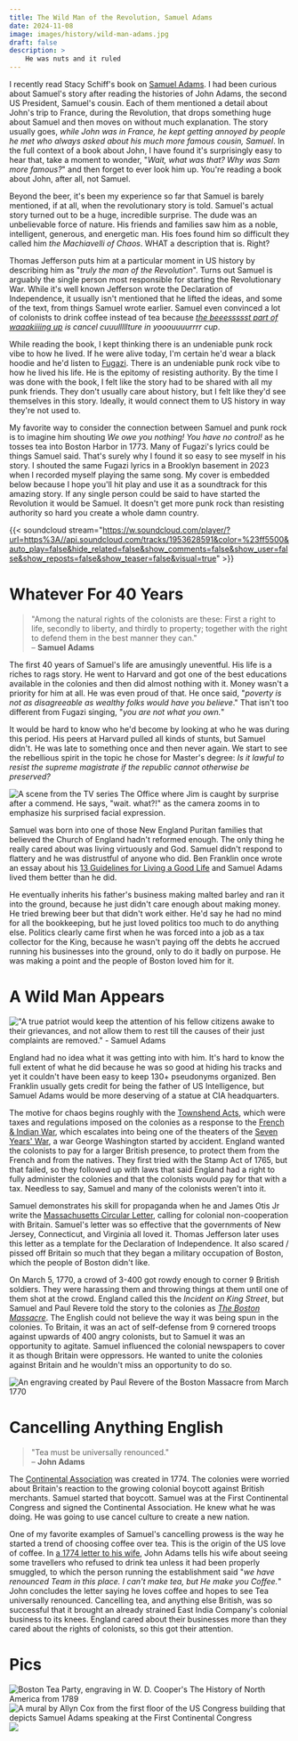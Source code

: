 ```yaml
---
title: The Wild Man of the Revolution, Samuel Adams
date: 2024-11-08
image: images/history/wild-man-adams.jpg
draft: false
description: >
    He was nuts and it ruled
---
```


I recently read Stacy Schiff's book on [Samuel Adams](https://stacyschiff.com/the-revolutionary-samuel-adams.html). I had been curious about Samuel's story after reading the histories of John Adams, the second US President, Samuel's cousin. Each of them mentioned a detail about John's trip to France, during the Revolution, that drops something huge about Samuel and then moves on without much explanation. The story usually goes, _while John was in France, he kept getting annoyed by people he met who always asked about his much more famous cousin, Samuel_. In the full context of a book about John, I have found it's surprisingly easy to hear that, take a moment to wonder, "_Wait, what was that? Why was Sam more famous?_" and then forget to ever look him up. You're reading a book about John, after all, not Samuel.

Beyond the beer, it's been my experience so far that Samuel is barely mentioned, if at all, when the revolutionary story is told. Samuel's actual story turned out to be a huge, incredible surprise. The dude was an unbelievable force of nature. His friends and families saw him as a noble, intelligent, generous, and energetic man. His foes found him so difficult they called him _the Machiavelli of Chaos_. WHAT a description that is. Right?

Thomas Jefferson puts him at a particular moment in US history by describing him as "_truly the man of the Revolution_". Turns out Samuel is arguably the single person most responsible for starting the Revolutionary War. While it's well known Jefferson wrote the Declaration of Independence, it usually isn't mentioned that he lifted the ideas, and some of the text, from things Samuel wrote earlier. Samuel even convinced a lot of colonists to drink coffee instead of tea because _[the beeessssst part of waaakiiiing up](https://www.youtube.com/watch?v=S7LXSQ85jpw) is cancel cuuulllllture in yooouuuurrrr cup_.

While reading the book, I kept thinking there is an undeniable punk rock vibe to how he lived. If he were alive today, I'm certain he'd wear a black hoodie and he'd listen to [Fugazi](https://www.youtube.com/watch?v=c_5OZOwAhas). There is an undeniable punk rock vibe to how he lived his life. He is the epitomy of resisting authority. By the time I was done with the book, I felt like the story had to be shared with all my punk friends. They don't usually care about history, but I felt like they'd see themselves in this story. Ideally, it would connect them to US history in way they're not used to.

My favorite way to consider the connection between Samuel and punk rock is to imagine him shouting _We owe you nothing! You have no control!_ as he tosses tea into Boston Harbor in 1773. Many of Fugazi's lyrics could be things Samuel said. That's surely why I found it so easy to see myself in his story. I shouted the same Fugazi lyrics in a Brooklyn basement in 2023 when I recorded myself playing the same song. My cover is embedded below because I hope you'll hit play and use it as a soundtrack for this amazing story. If any single person could be said to have started the Revolution it would be Samuel. It doesn't get more punk rock than resisting authority so hard you create a whole damn country.

{{< soundcloud stream="https://w.soundcloud.com/player/?url=https%3A//api.soundcloud.com/tracks/1953628591&color=%23ff5500&auto_play=false&hide_related=false&show_comments=false&show_user=false&show_reposts=false&show_teaser=false&visual=true" >}}
<br>


# Whatever For 40 Years

> "Among the natural rights of the colonists are these: First a right to life, secondly to liberty, and thirdly to property; together with the right to defend them in the best manner they can."<br>
> – **Samuel Adams**


The first 40 years of Samuel's life are amusingly uneventful. His life is a riches to rags story. He went to Harvard and got one of the best educations available in the colonies and then did almost nothing with it. Money wasn't a priority for him at all. He was even proud of that. He once said, "_poverty is not as disagreeable as wealthy folks would have you believe_." That isn't too different from Fugazi singing, "_you are not what you own._"

It would be hard to know who he'd become by looking at who he was during this period. His peers at Harvard pulled all kinds of stunts, but Samuel didn't. He was late to something once and then never again. We start to see the rebellious spirit in the topic he chose for Master's degree: _Is it lawful to resist the supreme magistrate if the republic cannot otherwise be preserved?_

![A scene from the TV series The Office where Jim is caught by surprise after a commend. He says, "wait. what?!" as the camera zooms in to emphasize his surprised facial expression.](waitwhat.gif)

Samuel was born into one of those New England Puritan families that believed the Church of England hadn't reformed enough. The only thing he really cared about was living virtuously and God. Samuel didn't respond to flattery and he was distrustful of anyone who did. Ben Franklin once wrote an essay about his [13 Guidelines for Living a Good Life](https://bigthink.com/personal-growth/ben-franklins-13-guidelines-for-living-a-good-life/) and Samuel Adams lived them better than he did. 

He eventually inherits his father's business making malted barley and ran it into the ground, because he just didn't care enough about making money. He tried brewing beer but that didn't work either. He'd say he had no mind for all the bookkeeping, but he just loved politics too much to do anything else. Politics clearly came first when he was forced into a job as a tax collector for the King, because he wasn't paying off the debts he accrued running his businesses into the ground, only to do it badly on purpose. He was making a point and the people of Boston loved him for it.


# A Wild Man Appears

!["A true patriot would keep the attention of his fellow citizens awake to their grievances, and not allow them to rest till the causes of their just complaints are removed." - Samuel Adams](TruePatriot.jpg)

England had no idea what it was getting into with him. It's hard to know the full extent of what he did because he was so good at hiding his tracks and yet it couldn't have been easy to keep 130+ pseudonyms organized. Ben Franklin usually gets credit for being the father of US Intelligence, but Samuel Adams would be more deserving of a statue at CIA headquarters.

The motive for chaos begins roughly with the [Townshend Acts](https://en.wikipedia.org/wiki/Townshend_Acts), which were taxes and regulations imposed on the colonies as a response to the [French & Indian War](https://en.wikipedia.org/wiki/French_and_Indian_War), which escalates into being one of the theaters of the [Seven Years' War](https://en.wikipedia.org/wiki/Seven_Years%27_War), a war George Washington started by accident. England wanted the colonists to pay for a larger British presence, to protect them from the French and from the natives. They first tried with the Stamp Act of 1765, but that failed, so they followed up with laws that said England had a right to fully administer the colonies and that the colonists would pay for that with a tax. Needless to say, Samuel and many of the colonists weren't into it.

Samuel demonstrates his skill for propaganda when he and James Otis Jr write the [Massachusetts Circular Letter](https://en.wikipedia.org/wiki/Massachusetts_Circular_Letter), calling for colonial non-cooperation with Britain. Samuel's letter was so effective that the governments of New Jersey, Connecticut, and Virginia all loved it. Thomas Jefferson later uses this letter as a template for the Declaration of Independence. It also scared / pissed off Britain so much that they began a military occupation of Boston, which the people of Boston didn't like.

On March 5, 1770, a crowd of 3-400 got rowdy enough to corner 9 British soldiers. They were harassing them and throwing things at them until one of them shot at the crowd. England called this the _Incident on King Street_, but Samuel and Paul Revere told the story to the colonies as [_The Boston Massacre_](https://en.wikipedia.org/wiki/Boston_Massacre). The English could not believe the way it was being spun in the colonies. To Britain, it was an act of self-defense from 9 cornered troops against upwards of 400 angry colonists, but to Samuel it was an opportunity to agitate. Samuel influenced the colonial newspapers to cover it as though Britain were oppressors. He wanted to unite the colonies against Britain and he wouldn't miss an opportunity to do so.

![An engraving created by Paul Revere of the Boston Massacre from March 1770](TheBostonMassacre.jpg)


# Cancelling Anything English

> "Tea must be universally renounced."<br>
> – **John Adams**

The [Continental Association](https://en.wikipedia.org/wiki/Continental_Association) was created in 1774. The colonies were worried about Britain's reaction to the growing colonial boycott against British merchants. Samuel started that boycott. Samuel was at the First Continental Congress and signed the Continental Association. He knew what he was doing. He was going to use cancel culture to create a new nation.

One of my favorite examples of Samuel's cancelling prowess is the way he started a trend of choosing coffee over tea. This is the origin of the US love of coffee. In [a 1774 letter to his wife](https://founders.archives.gov/documents/Adams/04-01-02-0087), John Adams tells his wife about seeing some travellers who refused to drink tea unless it had been properly smuggled, to which the person running the establishment said "_we have renounced Team in this place. I can't make tea, but He make you Coffee._" John concludes the letter saying he loves coffee and hopes to see Tea universally renounced. Cancelling tea, and anything else British, was so successful that it brought an already strained East India Company's colonial business to its knees. England cared about their businesses more than they cared about the rights of colonists, so this got their attention. 


# Pics

![Boston Tea Party, engraving in W. D. Cooper's The History of North America from 1789](BostonTeaParty.jpg)
![A mural by Allyn Cox from the first floor of the US Congress building that depicts Samuel Adams speaking at the First Continental Congress ](FirstContinentalCongress.jpg)
![](AdamsAtDOI.jpg)

